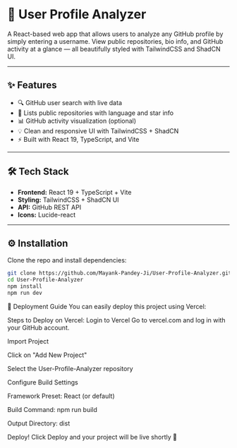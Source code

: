 # 👤 User Profile Analyzer

A React-based web app that allows users to analyze any GitHub profile by simply entering a username. View public repositories, bio info, and GitHub activity at a glance — all beautifully styled with TailwindCSS and ShadCN UI.

---

## ✨ Features

- 🔍 GitHub user search with live data
- 📂 Lists public repositories with language and star info
- 📊 GitHub activity visualization (optional)
- 💡 Clean and responsive UI with TailwindCSS + ShadCN
- ⚡ Built with React 19, TypeScript, and Vite

---
## 🛠️ Tech Stack

- **Frontend:** React 19 + TypeScript + Vite
- **Styling:** TailwindCSS + ShadCN UI
- **API:** GitHub REST API
- **Icons:** Lucide-react

---

## ⚙️ Installation

Clone the repo and install dependencies:

```bash
git clone https://github.com/Mayank-Pandey-Ji/User-Profile-Analyzer.git
cd User-Profile-Analyzer
npm install
npm run dev
```

🚀 Deployment Guide
You can easily deploy this project using Vercel:

Steps to Deploy on Vercel:
Login to Vercel
Go to vercel.com and log in with your GitHub account.

Import Project

Click on "Add New Project"

Select the User-Profile-Analyzer repository

Configure Build Settings

Framework Preset: React (or default)

Build Command: npm run build

Output Directory: dist

Deploy!
Click Deploy and your project will be live shortly 🚀


